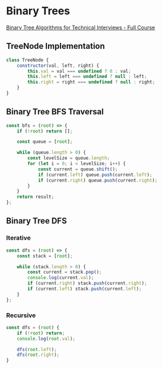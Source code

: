 # Binary Trees

[Binary Tree Algorithms for Technical Interviews - Full Course](https://www.youtube.com/watch?v=fAAZixBzIAI)

## TreeNode Implementation

```javascript
class TreeNode {
    constructor(val, left, right) {
        this.val = val === undefined ? 0 : val;
        this.left = left === undefined ? null : left;
        this.right = right === undefined ? null : right;
    }
}
```

## Binary Tree BFS Traversal

```javascript
const bfs = (root) => {
    if (!root) return [];

    const queue = [root];

    while (queue.length > 0) {
        const levelSize = queue.length;
        for (let i = 0; i < levelSize; i++) {
            const current = queue.shift();
            if (current.left) queue.push(current.left);
            if (current.right) queue.push(current.right);
        }
    }
    return result;
};
```

## Binary Tree DFS

### Iterative
```javascript
const dfs = (root) => {
    const stack = [root];

    while (stack.length > 0) {
        const current = stack.pop();
        console.log(current.val);
        if (current.right) stack.push(current.right);
        if (current.left) stack.push(current.left);
    }
};
```

### Recursive
```javascript
const dfs = (root) {
	if (!root) return;
	console.log(root.val);

	dfs(root.left);
	dfs(root.right);
}
```